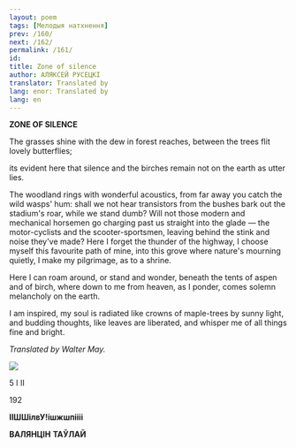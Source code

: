```yaml
---
layout: poem
tags: [Мелодыя натхнення]
prev: /160/
next: /162/
permalink: /161/
id: 
title: Zone of silence
author: АЛЯКСЕЙ РУСЕЦКІ
translator: Translated by 
lang: enor: Translated by 
lang: en
---
```



 
**ZONE  OF SILENCE**

The grasses shine with the dew in forest reaches, between the trees flit lovely butterflies;

its evident here that silence and the birches remain not on the earth as utter lies.

The woodland rings with wonderful acoustics, from far away you catch the wild wasps' hum: shall we not hear transistors from the bushes bark out the stadium's roar, while we stand dumb? Will not those modern and mechanical horsemen go charging past us straight into the glade — the motor-cyclists and the scooter-sportsmen, leaving behind the stink and noise they've made? Here I forget the thunder of the highway, I choose myself this favourite path of mine, into this grove where nature's mourning quietly, I make my pilgrimage, as to a shrine.

Here I can roam around, or stand and wonder, beneath the tents of aspen and of birch, where down to me from heaven, as I ponder, comes solemn melancholy on the earth.

I am inspired, my soul is radiated like crowns of maple-trees by sunny light, and budding thoughts, like leaves are liberated, and whisper me of all things fine and bright.

_Translated by Walter May._

![](2022-%D0%9C%D1%96%D0%BD%D1%81%D0%BA-%D0%BB%D1%83%D1%87%D0%BD%D0%B0%D1%81%D1%86%D1%8C-%D0%BC%D1%96%D0%BA%D0%BE%D0%BB%D0%B0-%D0%BC%D1%8F%D1%82%D0%BB%D1%96%D1%86%D0%BA%D1%96_html_a81b7ab1c8770572.jpg)

5 I II

192

  

**ІІШШі****л****вУ!ішжшпіііі**

  

**ВАЛЯНЦІН**  **ТАЎЛАЙ**

  
  
